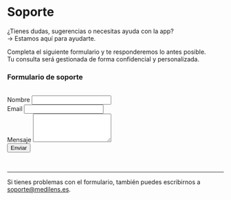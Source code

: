 # Soporte

¿Tienes dudas, sugerencias o necesitas ayuda con la app?  
→ Estamos aquí para ayudarte.

Completa el siguiente formulario y te responderemos lo antes posible.  
Tu consulta será gestionada de forma confidencial y personalizada.

### Formulario de soporte

<br />
<form
  name="support"
  method="POST"
  action="/envio"
  data-netlify="true"
>
  <div>
    <label for="nombre">Nombre</label>
    <input type="text" name="nombre" required>
  </div>
  <div>
    <label for="email">Email</label>
    <input type="email" name="email" required>
  </div>
  <div>
    <label for="message">Mensaje</label>
    <textarea name="message" rows="4" required></textarea>
  </div>
  <button class="custom-button" type="submit">Enviar</button>
</form>

<br />

---

Si tienes problemas con el formulario, también puedes escribirnos a [soporte@medilens.es](mailto:soporte@medilens.es).
